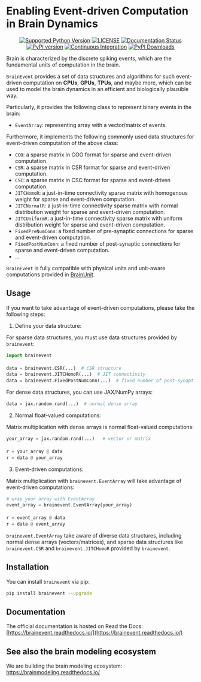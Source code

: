 # Enabling Event-driven Computation in Brain Dynamics

[//]: # (<p align="center">)

[//]: # (  	<img alt="Header image of brainevent." src="https://github.com/chaobrain/brainevent/blob/main/docs/_static/brainevent.png" width=50%>)

[//]: # (</p> )



<p align="center">
	<a href="https://pypi.org/project/brainevent/"><img alt="Supported Python Version" src="https://img.shields.io/pypi/pyversions/brainevent"></a>
	<a href="https://github.com/chaobrain/brainevent/blob/main/LICENSE"><img alt="LICENSE" src="https://img.shields.io/badge/License-Apache%202.0-blue.svg"></a>
  	<a href='https://brainevent.readthedocs.io/en/latest/?badge=latest'>
        <img src='https://readthedocs.org/projects/brainevent/badge/?version=latest' alt='Documentation Status' />
    </a>
    <a href="https://badge.fury.io/py/brainevent"><img alt="PyPI version" src="https://badge.fury.io/py/brainevent.svg"></a>
    <a href="https://github.com/chaobrain/brainevent/actions/workflows/CI.yml"><img alt="Continuous Integration" src="https://github.com/chaobrain/brainevent/actions/workflows/CI.yml/badge.svg"></a>
    <a href="https://pepy.tech/projects/brainevent"><img src="https://static.pepy.tech/badge/brainevent" alt="PyPI Downloads"></a>
</p>




Brain is characterized by the discrete spiking events, which are the fundamental units of computation in the brain.

`BrainEvent` provides a set of data structures and algorithms for such event-driven computation on 
**CPUs**, **GPUs**, **TPUs**, and maybe more, which can be used to model the brain dynamics in an 
efficient and biologically plausible way.

Particularly, it provides the following class to represent binary events in the brain:

- ``EventArray``: representing array with a vector/matrix of events.

Furthermore, it implements the following commonly used data structures for event-driven computation
of the above class:

- ``COO``: a sparse matrix in COO format for sparse and event-driven computation.
- ``CSR``: a sparse matrix in CSR format for sparse and event-driven computation.
- ``CSC``: a sparse matrix in CSC format for sparse and event-driven computation.
- ``JITCHomoR``: a just-in-time connectivity sparse matrix with homogenous weight for sparse and event-driven computation.
- ``JITCNormalR``: a just-in-time connectivity sparse matrix with normal distribution weight for sparse and event-driven computation.
- ``JITCUniformR``: a just-in-time connectivity sparse matrix with uniform distribution weight for sparse and event-driven computation.
- ``FixedPreNumConn``: a fixed number of pre-synaptic connections for sparse and event-driven computation.
- ``FixedPostNumConn``: a fixed number of post-synaptic connections for sparse and event-driven computation.
- ...


`BrainEvent` is fully compatible with physical units and unit-aware computations provided in [BrainUnit](https://github.com/chaobrain/brainunit).


## Usage

If you want to take advantage of event-driven computations, please take the following steps:

1. Define your data structure:

For sparse data structures, you must use data structures provided by ``brainevent``:
```python
import brainevent

data = brainevent.CSR(...)  # CSR structure
data = brainevent.JITCHomoR(...)  # JIT connectivity
data = brainevent.FixedPostNumConn(...)  # fixed number of post-synaptic connections
```

For dense data structures, you can use JAX/NumPy arrays:
```python
data = jax.random.rand(...)  # normal dense array
```

2. Normal float-valued computations:

Matrix multiplication with dense arrays is normal float-valued computations:
```python
your_array = jax.random.rand(...)   # vector or matrix

r = your_array @ data
r = data @ your_array
```

3. Event-driven computations:

Matrix multiplication with ``brainevent.EventArray`` will take advantage of event-driven computations:

```python
# wrap your array with EventArray
event_array = brainevent.EventArray(your_array)

r = event_array @ data
r = data @ event_array
```

``brainevent.EventArray`` take aware of diverse data structures, including 
normal dense arrays (vectors/matrices), and sparse data structures like ``brainevent.CSR`` and 
``brainevent.JITCHomoR`` provided by ``brainevent``.


## Installation

You can install ``brainevent`` via pip:

```bash
pip install brainevent --upgrade
```


## Documentation

The official documentation is hosted on Read the Docs: [https://brainevent.readthedocs.io/](https://brainevent.readthedocs.io/)


## See also the brain modeling ecosystem

We are building the brain modeling ecosystem: https://brainmodeling.readthedocs.io/

